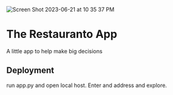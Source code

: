 
![Screen Shot 2023-06-21 at 10 35 37 PM](https://github.com/PsCushman/restauranto-app/assets/122395437/7e9d7ee6-d438-4f80-a896-51124f549d77)

# The Restauranto App
A little app to help make big decisions

## Deployment
 run app.py and open local host.
 Enter and address and explore.
 
